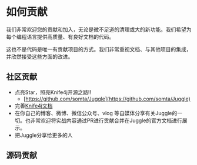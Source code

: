 #  如何贡献

我们非常欢迎您的贡献和加入，无论是微不足道的清理或大的新功能。我们希望为每个编程语言提供高质量、有良好文档的代码。

这也不是代码是唯一有贡献项目的方式。我们非常重视文档、与其他项目的集成，并欣然接受这些方面的改进。

## 社区贡献

- 点亮Star，照亮Knife4j开源之路!!
    - [https://github.com/somta/Juggle](https://github.com/somta/Juggle)
- 完善[Knife4j文档](joinus)
- 在你自己的博客、微博、微信公众号、vlog 等自媒体分享有关Juggle的一切。也非常欢迎将实战内容通过PR进行贡献合并在Juggle的官方文档进行展示。
- 把Juggle分享给更多的人


## 源码贡献
